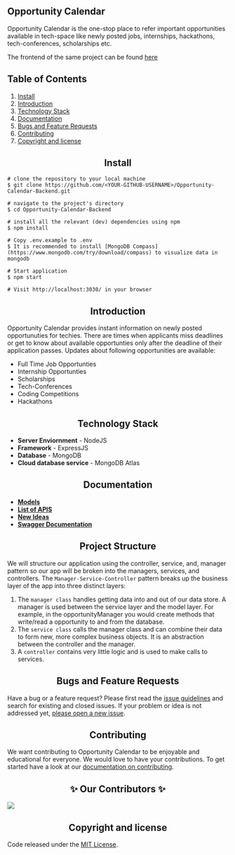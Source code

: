 ## Opportunity Calendar

Opportunity Calendar is the one-stop place to refer important opportunities available in tech-space like newly posted jobs, internships, hackathons, tech-conferences, scholarships etc.

The frontend of the same project can be found [here](https://github.com/Girl-Code-It/Opportunity-Calendar-Frontend)

## Table of Contents

1. [Install](#install)
2. [Introduction](#introduction)
3. [Technology Stack](#Technology-Stack)
4. [Documentation](#Documentation)
5. [Bugs and Feature Requests](#Bugs-and-Feature-Requests)
6. [Contributing](#contributing)
7. [Copyright and license](#copyright-and-license)

<h2 align="center">Install</h2>

```
# clone the repository to your local machine
$ git clone https://github.com/<YOUR-GITHUB-USERNAME>/Opportunity-Calendar-Backend.git

# navigate to the project's directory 
$ cd Opportunity-Calendar-Backend

# install all the relevant (dev) dependencies using npm
$ npm install

# Copy .env.example to .env
$ It is recommended to install [MongoDB Compass](https://www.mongodb.com/try/download/compass) to visualize data in mongodb

# Start application
$ npm start

# Visit http://localhost:3030/ in your browser
```

<h2 align="center">Introduction</h2>
Opportunity Calendar provides instant information on newly posted opportunuties for techies. There are times when applicants miss deadlines or get to know about available opportunties only after the deadline of their application passes. 
Updates about following opportunities are available:

- Full Time Job Opportunties
- Internship Opportunties
- Scholarships
- Tech-Conferences
- Coding Competitions
- Hackathons

<h2 align="center">Technology Stack</h2>

- **Server Enviornment** - NodeJS
- **Framework** - ExpressJS
- **Database** - MongoDB
- **Cloud database service** - MongoDB Atlas

<h2 align="center">Documentation</h2>

-   [**Models**](https://github.com/Girl-Code-It/Opportunity-Calendar-Backend/tree/develop/documentation/models.md)
-   [**List of APIS**](https://github.com/Girl-Code-It/Opportunity-Calendar-Backend/tree/develop/documentation/APIS.md)
- [**New Ideas**](https://github.com/Girl-Code-It/Opportunity-Calendar-Backend/tree/develop/documentation/ideas.md)
-   [**Swagger Documentation**]()

<h2 align="center">Project Structure</h2>

We will structure our application using the controller, service, and, manager pattern so our app will be broken into the managers, services, and controllers. The `Manager-Service-Controller` pattern breaks up the business layer of the app into three distinct layers:

1. The `manager class` handles getting data into and out of our data store. A manager is used between the service layer and the model layer. For example, in the opportunityManager you would create methods that write/read a opportunity to and from the database.
2. The `service class` calls the manager class and can combine their data to form new, more complex business objects. It is an abstraction between the controller and the manager.
3. A `controller` contains very little logic and is used to make calls to services.

<h2 align="center">Bugs and Feature Requests</h2>

Have a bug or a feature request? Please first read the [issue guidelines](https://github.com/Girl-Code-It/Opportunity-Calendar-Backend/blob/develop/contributing.md) and search for existing and closed issues. If your problem or idea is not addressed yet, [please open a new issue](https://github.com/Girl-Code-It/Opportunity-Calendar-Backend/issues/new).

<h2 align="center">Contributing</h2>

We want contributing to Opportunity Calendar to be enjoyable and educational for everyone. We would love to have your contributions.
To get started have a look at our [documentation on contributing](https://github.com/Girl-Code-It/Opportunity-Calendar-Backend/blob/develop/contributing.md).

<h2 align="center">✨ Our Contributors ✨</h2>

<a href="https://github.com/Girl-Code-It/Opportunity-Calendar-Backend">
  <img src="https://contrib.rocks/image?repo=Girl-Code-It/Opportunity-Calendar-Backend" />
</a>

<h2 align="center">Copyright and license</h2>

Code released under the [MIT License](https://github.com/Girl-Code-It/Opportunity-Calendar-Backend/blob/develop/LICENSE).
